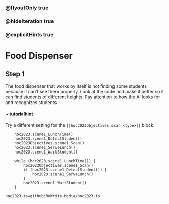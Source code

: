 ### @flyoutOnly true
### @hideIteration true
### @explicitHints true

# Food Dispenser

## Step 1
The food dispenser that works by itself is not finding some students because it can't see them properly. Look at the code and make it better so it can find students of different heights. Pay attention to how the AI looks for and recognizes students.

#### ~ tutorialhint 
Try a different setting for the ``||hoc2023Objectives:scan <type>||`` block.


```ghost
    hoc2023.scene1_LunchTime()
    hoc2023.scene1_DetectStudent()
    hoc2023Objectives.scene1_Scan()
    hoc2023.scene1_ServeLunch()
    hoc2023.scene1_WaitStudent()
```
```template
    while (hoc2023.scene1_LunchTime()) {
        hoc2023Objectives.scene1_Scan()
        if (hoc2023.scene1_DetectStudent()) {
            hoc2023.scene1_ServeLunch()
        }
        hoc2023.scene1_WaitStudent()
    }
```

```package
hoc2023-ts=github:ReWrite-Media/hoc2023-ts
```